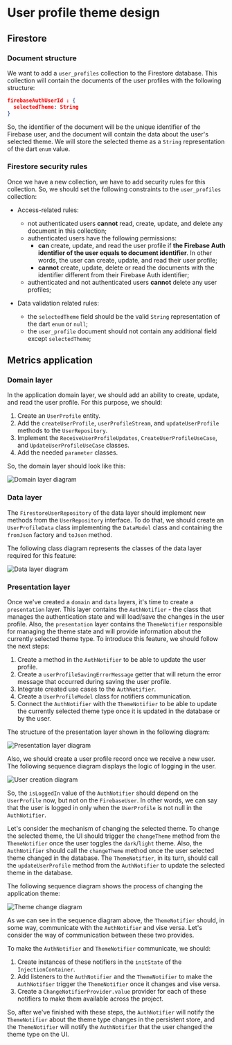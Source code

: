 # User profile theme design

## Firestore

### Document structure

We want to add a `user_profiles` collection to the Firestore database. This collection will contain the documents of the user profiles with the following structure: 

```json
firebaseAuthUserId : {
  selectedTheme: String
}
``` 


So, the identifier of the document will be the unique identifier of the Firebase user, and the document will contain the data about the user's selected theme. We will store the selected theme as a `String` representation of the dart `enum` value.

### Firestore security rules

Once we have a new collection, we have to add security rules for this collection. So, we should set the following constraints to the `user_profiles` collection: 


- Access-related rules: 
  - not authenticated users **cannot** read, create, update, and delete any document in this collection;
  - authenticated users have the following permissions: 
    - **can** create, update, and read the user profile if **the Firebase Auth identifier of the user equals to document identifier**. In other words, the user can create, update, and read their user profile;
    - **cannot** create, update, delete or read the documents with the identifier different from their Firebase Auth identifier;
  - authenticated and not authenticated users **cannot** delete any user profiles;

- Data validation related rules: 
  - the `selectedTheme` field should be the valid `String` representation of the dart `enum` or `null`;
  - the `user_profile` document should not contain any additional field except `selectedTheme`;


## Metrics application

### Domain layer

In the application domain layer, we should add an ability to create, update, and read the user profile. For this purpose, we should: 

1. Create an `UserProfile` entity.
2. Add the `createUserProfile`, `userProfileStream`, and `updateUserProfile` methods to the `UserRepository`.
3. Implement the `ReceiveUserProfileUpdates`, `CreateUserProfileUseCase`, and `UpdateUserProfileUseCase` classes.
4. Add the needed `parameter` classes.


So, the domain layer should look like this: 

![Domain layer diagram](http://www.plantuml.com/plantuml/proxy?cache=no&fmt=svg&src=https://github.com/Flank/flank-dashboard/raw/master/metrics/web/docs/features/user_profile_theme/diagrams/user_profile_theme_domain_class.puml)

### Data layer

The `FirestoreUserRepository` of the data layer should implement new methods from the `UserRepository` interface. To do that, we should create an `UserProfileData` class implementing the `DataModel` class and containing the `fromJson` factory and `toJson` method.

The following class diagram represents the classes of the data layer required for this feature: 

![Data layer diagram](http://www.plantuml.com/plantuml/proxy?cache=no&fmt=svg&src=https://github.com/Flank/flank-dashboard/raw/master/metrics/web/docs/features/user_profile_theme/diagrams/user_profile_theme_data_class.puml)

### Presentation layer

Once we've created a `domain` and `data` layers, it's time to create a `presentation` layer. This layer contains the `AuthNotifier` - the class that manages the authentication state and will load/save the changes in the user profile. Also, the `presentation` layer contains the `ThemeNotifier` responsible for managing the theme state and will provide information about the currently selected theme type. To introduce this feature, we should follow the next steps: 

1. Create a method in the `AuthNotifier` to be able to update the user profile.
2. Create a `userProfileSavingErrorMessage` getter that will return the error message that occurred during saving the user profile.
3. Integrate created use cases to the `AuthNotifier`. 
4. Create a `UserProfileModel` class for notifiers communication.
5. Connect the `AuthNotifier` with the `ThemeNotifier` to be able to update the currently selected theme type once it is updated in the database or by the user.


The structure of the presentation layer shown in the following diagram: 

![Presentation layer diagram](http://www.plantuml.com/plantuml/proxy?cache=no&fmt=svg&src=https://github.com/Flank/flank-dashboard/raw/master/metrics/web/docs/features/user_profile_theme/diagrams/user_profile_theme_presentation_class.puml)

Also, we should create a user profile record once we receive a new user. The following sequence diagram displays the logic of logging in the user.

![User creation diagram](http://www.plantuml.com/plantuml/proxy?cache=no&fmt=svg&src=https://github.com/Flank/flank-dashboard/raw/master/metrics/web/docs/features/user_profile_theme/diagrams/user_profile_creation_sequence.puml)

So, the `isLoggedIn` value of the `AuthNotifier` should depend on the `UserProfile` now, but not on the `FirebaseUser`. In other words, we can say that the user is logged in only when the `UserProfile` is not null in the `AuthNotifier`.

Let's consider the mechanism of changing the selected theme. To change the selected theme, the UI should trigger the `changeTheme` method from the `ThemeNotifier` once the user toggles the `dark`/`light` theme. Also, the `AuthNotifier` should call the `changeTheme` method once the user selected theme changed in the database. The `ThemeNotifier`, in its turn, should call the `updateUserProfile` method from the `AuthNotifier` to update the selected theme in the database.

The following sequence diagram shows the process of changing the application theme: 

![Theme change diagram](http://www.plantuml.com/plantuml/proxy?cache=no&fmt=svg&src=https://github.com/Flank/flank-dashboard/raw/master/metrics/web/docs/features/user_profile_theme/diagrams/user_profile_theme_presentation_sequence.puml)

As we can see in the sequence diagram above, the `ThemeNotifier` should, in some way, communicate with the `AuthNotifier` and vise versa. Let's consider the way of communication between these two provides. 

To make the `AuthNotifier` and `ThemeNotifier` communicate, we should: 

1. Create instances of these notifiers in the `initState` of the `InjectionContainer`.
2. Add listeners to the `AuthNotifier` and the `ThemeNotifier` to make the `AuthNotifier` trigger the `ThemeNotifier` once it changes and vise versa. 
3. Create a `ChangeNotifierProvider.value` provider for each of these notifiers to make them available across the project. 

So, after we've finished with these steps, the `AuthNotifier` will notify the `ThemeNotifier` about the theme type changes in the persistent store, and the `ThemeNotifier` will notify the `AuthNotifier` that the user changed the theme type on the UI.

